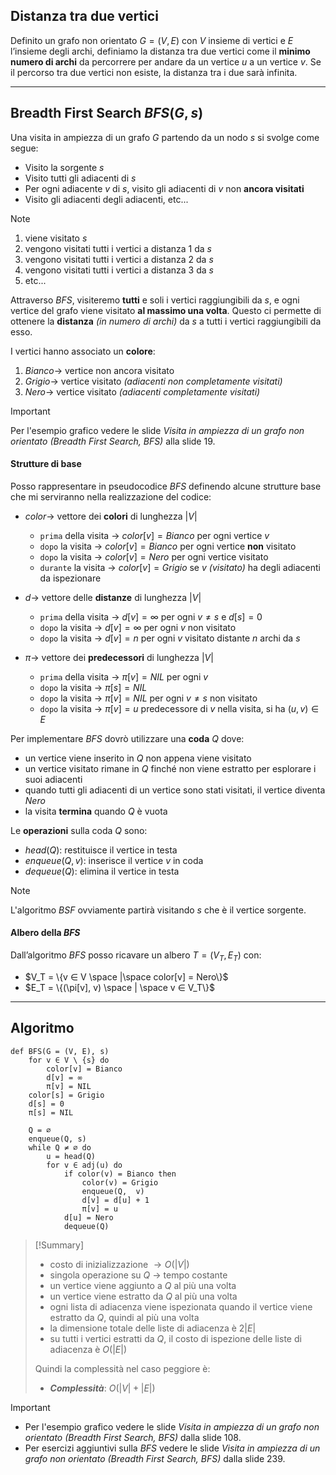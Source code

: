 
## Distanza tra due vertici
Definito un grafo non orientato $G = (V, E)$ con $V$ insieme di vertici e $E$ l’insieme degli archi, definiamo la distanza tra due vertici come il **minimo numero di archi** da percorrere per andare da un vertice $u$ a un vertice $v$. Se il percorso tra due vertici non esiste, la distanza tra i due sarà infinita.

---
## Breadth First Search $BFS(G,s)$

Una visita in ampiezza di un grafo $G$ partendo da un nodo $s$ si svolge come segue:
- Visito la sorgente $s$
- Visito tutti gli adiacenti di $s$
- Per ogni adiacente $v$ di $s$, visito gli adiacenti di $v$ non **ancora visitati**
- Visito gli adiacenti degli adiacenti, etc...

>[!Note]
>1. viene visitato $s$ 
>2. vengono visitati tutti i vertici a distanza $1$ da $s$ 
>3. vengono visitati tutti i vertici a distanza $2$ da $s$ 
>4. vengono visitati tutti i vertici a distanza $3$ da $s$ 
>5. etc...
>
>Attraverso $BFS$, visiteremo **tutti** e soli i vertici raggiungibili da $s$, e ogni vertice del grafo viene visitato **al massimo una volta**. Questo ci permette di ottenere la **distanza** *(in numero di archi)* da $s$ a tutti i vertici raggiungibili da esso.

I vertici hanno associato un **colore**:
1. $Bianco \rightarrow$ vertice non ancora visitato
2. $Grigio \rightarrow$ vertice visitato *(adiacenti non completamente visitati)*
3. $Nero \rightarrow$ vertice visitato *(adiacenti completamente visitati)*

>[!Important]
>Per l'esempio grafico vedere le slide *Visita in ampiezza di un grafo non orientato (Breadth First Search, BFS)* alla slide $19$. 

#### Strutture di base
Posso rappresentare in pseudocodice $BFS$ definendo alcune strutture base che mi serviranno nella realizzazione del codice:
- $color \rightarrow$ vettore dei **colori** di lunghezza $|V|$
	- `prima` della visita $\rightarrow$ $color[v] = Bianco$ per ogni vertice $v$
	- `dopo` la visita $\rightarrow$ $color[v] = Bianco$ per ogni vertice **non** visitato
	- `dopo` la visita $\rightarrow$ $color[v] = Nero$ per ogni vertice visitato
	- `durante` la visita $\rightarrow$ $color[v] = Grigio$ se $v$ *(visitato)* ha degli adiacenti da ispezionare

- $d \rightarrow$ vettore delle **distanze** di lunghezza $|V|$
	- `prima` della visita $\rightarrow$ $d[v] = ∞$ per ogni $v \not= s$ e $d[s] = 0$
	- `dopo` la visita $\rightarrow$ $d[v] = ∞$ per ogni $v$ non visitato
	- `dopo` la visita $\rightarrow$ $d[v] = n$ per ogni $v$ visitato distante $n$ archi da $s$

- $\pi \rightarrow$ vettore dei **predecessori** di lunghezza $|V|$
	- `prima` della visita $\rightarrow$ $\pi[v] = NIL$ per ogni $v$
	- `dopo` la visita $\rightarrow$ $\pi[s] = NIL$
	- `dopo` la visita $\rightarrow$ $\pi[v] = NIL$ per ogni $v \not= s$ non visitato
	- `dopo` la visita $\rightarrow$ $\pi[v] = u$ predecessore di $v$ nella visita, si ha $(u,v) ∈ E$

Per implementare $BFS$ dovrò utilizzare una **coda** $Q$ dove:
- un vertice viene inserito in $Q$ non appena viene visitato
- un vertice visitato rimane in $Q$ finché non viene estratto per esplorare i suoi adiacenti
- quando tutti gli adiacenti di un vertice sono stati visitati, il vertice diventa $Nero$
- la visita **termina** quando $Q$ è vuota

Le **operazioni** sulla coda $Q$ sono:
- $head(Q)$: restituisce il vertice in testa
- $enqueue(Q,v)$: inserisce il vertice $v$ in coda
- $dequeue(Q)$: elimina il vertice in testa

>[!Note]
>L'algoritmo $BSF$ ovviamente partirà visitando $s$ che è il vertice sorgente. 

#### Albero della $BFS$
Dall’algoritmo $BFS$ posso ricavare un albero $T = (V_T , E_T)$ con:
- $V_T = \{v ∈ V \space |\space color[v] = Nero\}$
- $E_T = \{(\pi[v], v) \space | \space v ∈ V_T\}$

---
## Algoritmo

``` Pseudocodice TI:"BFS" "FOLD"
def BFS(G = (V, E), s)
	for v ∈ V \ {s} do
		color[v] = Bianco
		d[v] = ∞
		π[v] = NIL
	color[s] = Grigio
	d[s] = 0
	π[s] = NIL
	
	Q = ∅
	enqueue(Q, s)
	while Q ≠ ∅ do
		u = head(Q)
		for v ∈ adj(u) do
			if color(v) = Bianco then
				color(v) = Grigio
				enqueue(Q,  v)
				d[v] = d[u] + 1
				π[v] = u
			d[u] = Nero
			dequeue(Q)
 ```

> [!Summary]
>- costo di inizializzazione $\rightarrow O(|V|)$
>- singola operazione su $Q$ $\rightarrow$ tempo costante
>- un vertice viene aggiunto a $Q$ al più una volta
>- un vertice viene estratto da $Q$ al più una volta
>- ogni lista di adiacenza viene ispezionata quando il vertice viene estratto da $Q$, quindi al più una volta
>- la dimensione totale delle liste di adiacenza è $2|E|$
>- su tutti i vertici estratti da $Q$, il costo di ispezione delle liste di adiacenza è $O(|E|)$
>
>Quindi la complessità nel caso peggiore è:
>- ***Complessità***: $O(|V| + |E|)$

>[!Important]
>- Per l'esempio grafico vedere le slide *Visita in ampiezza di un grafo non orientato (Breadth First Search, BFS)* dalla slide $108$.
>- Per esercizi aggiuntivi sulla $BFS$ vedere le slide *Visita in ampiezza di un grafo non orientato (Breadth First Search, BFS)* dalla slide $239$.